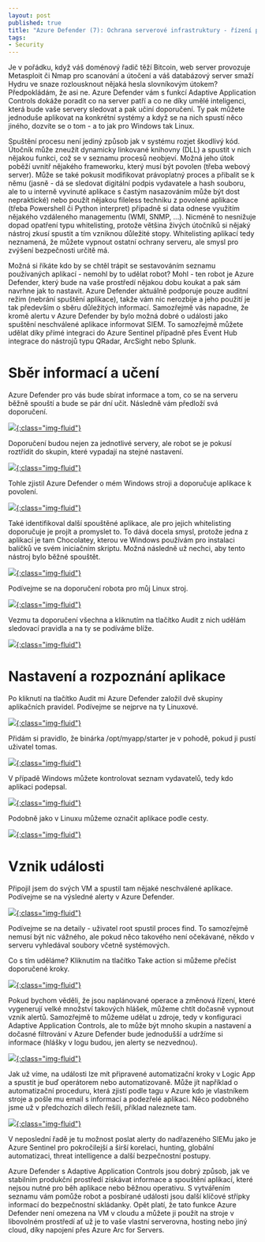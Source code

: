 ```yaml
---
layout: post
published: true
title: "Azure Defender (7): Ochrana serverové infrastruktury - řízení povolených aplikací"
tags:
- Security
---
```

Je v pořádku, když váš doménový řadič těží Bitcoin, web server provozuje Metasploit či Nmap pro scanování a útočení a váš databázový server smaží Hydru ve snaze rozlousknout nějaká hesla slovníkovým útokem? Předpokládám, že asi ne. Azure Defender vám s funkcí Adaptive Application Controls dokáže poradit co na server patří a co ne díky umělé inteligenci, která bude vaše servery sledovat a pak učiní doporučení. Ty pak můžete jednoduše aplikovat na konkrétní systémy a když se na nich spustí něco jiného, dozvíte se o tom - a to jak pro Windows tak Linux. 

Spuštění procesu není jediný způsob jak v systému rozjet škodlivý kód. Útočník může zneužít dynamicky linkované knihovny (DLL) a spustit v nich nějakou funkci, což se v seznamu procesů neobjeví. Možná jeho útok poběží uvnitř nějakého frameworku, který musí být povolen (třeba webový server). Může se také pokusit modifikovat právoplatný proces a přibalit se k němu (jasně - dá se sledovat digitální podpis vydavatele a hash souboru, ale to u interně vyvinuté aplikace s častým nasazováním může být dost nepraktické) nebo použít nějakou fileless techniku z povolené aplikace (třeba Powershell či Python interpret) případně si data odnese využitím nějakého vzdáleného managementu (WMI, SNMP, ...). Nicméně to nesnižuje dopad opatření typu whitelisting, protože většina živých útočníků si nějaký nástroj zkusí spustit a tím vzniknou důležité stopy. Whitelisting aplikací tedy neznamená, že můžete vypnout ostatní ochrany serveru, ale smysl pro zvýšení bezpečnosti určitě má.

Možná si říkáte kdo by se chtěl trápit se sestavováním seznamu používaných aplikací - nemohl by to udělat robot? Mohl - ten robot je Azure Defender, který bude na vaše prostředí nějakou dobu koukat a pak sám navrhne jak to nastavit. Azure Defender aktuálně podporuje pouze auditní režim (nebrání spuštění aplikace), takže vám nic nerozbije a jeho použití je tak především o sběru důležitých informací. Samozřejmě vás napadne, že kromě alertu v Azure Defender by bylo možná dobré o události jako spuštění neschválené aplikace informovat SIEM. To samozřejmě můžete udělat díky přímé integraci do Azure Sentinel případně přes Event Hub integrace do nástrojů typu QRadar, ArcSight nebo Splunk.

# Sběr informací a učení
Azure Defender pro vás bude sbírat informace a tom, co se na serveru běžně spouští a bude se pár dní učit. Následně vám předloží svá doporučení.

[![](/images/2021/2021-01-15-09-09-55.png){:class="img-fluid"}](/images/2021/2021-01-15-09-09-55.png)

Doporučení budou nejen za jednotlivé servery, ale robot se je pokusí roztřídit do skupin, které vypadají na stejné nastavení.

[![](/images/2021/2021-01-15-09-11-01.png){:class="img-fluid"}](/images/2021/2021-01-15-09-11-01.png)

Tohle zjistil Azure Defender o mém Windows stroji a doporučuje aplikace k povolení.

[![](/images/2021/2021-01-15-09-12-26.png){:class="img-fluid"}](/images/2021/2021-01-15-09-12-26.png)

Také identifikoval další spouštěné aplikace, ale pro jejich whitelisting doporučuje je projít a promyslet to. To dává docela smysl, protože jedna z aplikací je tam Chocolatey, kterou ve Windows používám pro instalaci balíčků ve svém iniciačním skriptu. Možná následně už nechci, aby tento nástroj bylo běžné spouštět.

[![](/images/2021/2021-01-15-09-14-41.png){:class="img-fluid"}](/images/2021/2021-01-15-09-14-41.png)

Podívejme se na doporučení robota pro můj Linux stroj.

[![](/images/2021/2021-01-15-09-15-33.png){:class="img-fluid"}](/images/2021/2021-01-15-09-15-33.png)

Vezmu ta doporučení všechna a kliknutím na tlačítko Audit z nich udělám sledovací pravidla a na ty se podíváme blíže.

[![](/images/2021/2021-01-15-09-17-11.png){:class="img-fluid"}](/images/2021/2021-01-15-09-17-11.png)

# Nastavení a rozpoznání aplikace
Po kliknutí na tlačítko Audit mi Azure Defender založil dvě skupiny aplikačních pravidel. Podívejme se nejprve na ty Linuxové.

[![](/images/2021/2021-01-15-09-23-53.png){:class="img-fluid"}](/images/2021/2021-01-15-09-23-53.png)

Přidám si pravidlo, že binárka /opt/myapp/starter je v pohodě, pokud ji pustí uživatel tomas.

[![](/images/2021/2021-01-15-09-26-36.png){:class="img-fluid"}](/images/2021/2021-01-15-09-26-36.png)

V případě Windows můžete kontrolovat seznam vydavatelů, tedy kdo aplikaci podepsal.

[![](/images/2021/2021-01-15-09-32-05.png){:class="img-fluid"}](/images/2021/2021-01-15-09-32-05.png)

Podobně jako v Linuxu můžeme označit aplikace podle cesty.

[![](/images/2021/2021-01-15-09-32-37.png){:class="img-fluid"}](/images/2021/2021-01-15-09-32-37.png)

# Vznik události
Připojil jsem do svých VM a spustil tam nějaké neschválené aplikace. Podívejme se na výsledné alerty v Azure Defender.

[![](/images/2021/2021-01-16-09-29-04.png){:class="img-fluid"}](/images/2021/2021-01-16-09-29-04.png)

Podívejme se na detaily - uživatel root spustil proces find. To samozřejmě nemusí být nic vážného, ale pokud něco takového není očekávané, někdo v serveru vyhledával soubory včetně systémových. 

Co s tím uděláme? Kliknutím na tlačítko Take action si můžeme přečíst doporučené kroky.

[![](/images/2021/2021-01-16-09-34-30.png){:class="img-fluid"}](/images/2021/2021-01-16-09-34-30.png)

Pokud bychom věděli, že jsou naplánované operace a změnová řízení, které vygenerují velké množství takových hlášek, můžeme chtít dočasně vypnout vznik alertů. Samozřejmě to můžeme udělat u zdroje, tedy v konfiguraci Adaptive Application Controls, ale to může být mnoho skupin a nastavení a dočasné filtrování v Azure Defender bude jednodušší a udržíme si informace (hlášky v logu budou, jen alerty se nezvednou).

[![](/images/2021/2021-01-16-09-38-22.png){:class="img-fluid"}](/images/2021/2021-01-16-09-38-22.png)

Jak už víme, na události lze mít připravené automatizační kroky v Logic App a spustit je buď operátorem nebo automatizovaně. Může jít například o automatizační proceduru, která zjistí podle tagu v Azure kdo je vlastníkem stroje a pošle mu email s informací a podezřelé aplikaci. Něco podobného jsme už v předchozích dílech řešili, příklad naleznete tam.

[![](/images/2021/2021-01-16-09-40-30.png){:class="img-fluid"}](/images/2021/2021-01-16-09-40-30.png)

V neposlední řadě je tu možnost poslat alerty do nadřazeného SIEMu jako je Azure Sentinel pro pokročilejší a širší korelaci, hunting, globální automatizaci, threat intelligence a další bezpečnostní postupy.



Azure Defender s Adaptive Application Controls jsou dobrý způsob, jak ve stabilním produkční prostředí získávat informace a spouštění aplikací, které nejsou nutné pro běh aplikace nebo běžnou operativu. S vytvářením seznamu vám pomůže robot a posbírané události jsou další klíčové střípky informací do bezpečnostní skládanky. Opět platí, že tato funkce Azure Defender není omezena na VM v cloudu a můžete ji použít na stroje v libovolném prostředí ať už je to vaše vlastní serverovna, hosting nebo jiný cloud, díky napojení přes Azure Arc for Servers.



